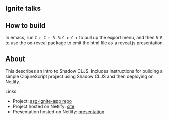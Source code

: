 ## Ignite talks

## How to build

In emacs, run `C-c C-r R R`: `C-c C-r` to pull up the export menu, and then `R R` to use the ox-reveal package to emit the html file as a reveal.js presentation.

## About

This describes an intro to Shadow CLJS. Includes instructions for building a simple ClojureScript project using Shadow CLJS and then deploying on Netlify.

Links:

- Project: [asg-ignite-app repo](https://github.com/dpsutton/asg-ignite-app)
- Project hosted on Netlify: [site](https://hungry-ride-9a629b.netlify.com/)
- Presentation hosted on Netlify: [presentation](https://suspicious-archimedes-390f0a.netlify.com/)
